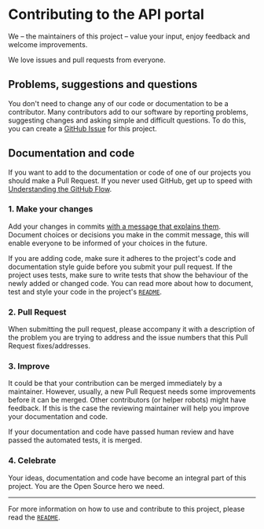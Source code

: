 # Contributing to the API portal

We – the maintainers of this project – value your input, enjoy feedback and welcome improvements.

We love issues and pull requests from everyone.

## Problems, suggestions and questions

You don't need to change any of our code or documentation to be a contributor. Many contributors add to our software by reporting problems, suggesting changes and asking simple and difficult questions. To do this, you can create a [GitHub Issue](https://help.github.com/articles/creating-an-issue/) for this project.

## Documentation and code

If you want to add to the documentation or code of one of our projects you should make a Pull Request. If you never used GitHub, get up to speed with [Understanding the GitHub Flow](https://guides.github.com/introduction/flow/).

### 1. Make your changes

Add your changes in commits [with a message that explains them](https://github.com/alphagov/styleguides/blob/master/git.md#commit-messages). Document choices or decisions you make in the commit message, this will enable everyone to be informed of your choices in the future.

If you are adding code, make sure it adheres to the project's code and documentation style guide before you submit your pull request. If the project uses tests, make sure to write tests that show the behaviour of the newly added or changed code. You can read more about how to document, test and style your code in the project's [`README`](README.md).

### 2. Pull Request

When submitting the pull request, please accompany it with a description of the problem you are trying to address and the issue numbers that this Pull Request fixes/addresses.

### 3. Improve

It could be that your contribution can be merged immediately by a maintainer. However, usually, a new Pull Request needs some improvements before it can be merged. Other contributors (or helper robots) might have feedback. If this is the case the reviewing maintainer will help you improve your documentation and code.

If your documentation and code have passed human review and have passed the automated tests, it is merged.

### 4. Celebrate

Your ideas, documentation and code have become an integral part of this project. You are the Open Source hero we need.

---

For more information on how to use and contribute to this project, please read the [`README`](README.md).
